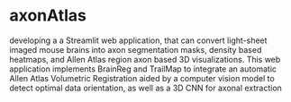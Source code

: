 # axonAtlas
developing a a Streamlit web application, that can convert light-sheet imaged mouse brains into axon segmentation masks, density based heatmaps, and Allen Atlas region axon based 3D visualizations. This web application implements BrainReg and TrailMap to integrate an automatic Allen Atlas Volumetric Registration aided by a computer vision model to detect optimal data orientation, as well as a 3D CNN for axonal extraction
